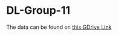 # DL-Group-11

The data can be found on <a href="https://drive.google.com/drive/folders/11iJL9v9jsVBIoYjslEvXnv-iaQ2eWUxr?usp=sharing" title="Google Drive Link">this GDrive Link</a>
